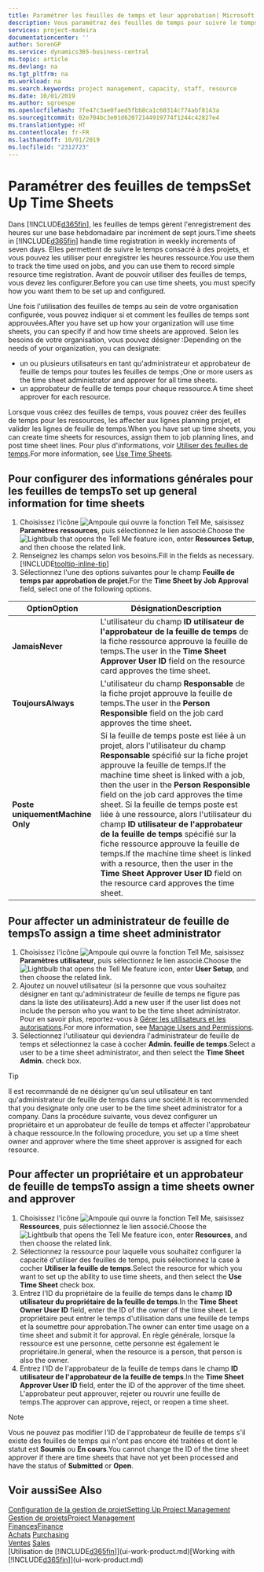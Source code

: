 ```yaml
---
title: Paramétrer les feuilles de temps et leur approbation| Microsoft Docs
description: Vous paramétrez des feuilles de temps pour suivre le temps consacré aux projets et l'utilisation des ressources, vous aider à gérer des projets, à recruter du personnel, et à anticiper vos capacités
services: project-madeira
documentationcenter: ''
author: SorenGP
ms.service: dynamics365-business-central
ms.topic: article
ms.devlang: na
ms.tgt_pltfrm: na
ms.workload: na
ms.search.keywords: project management, capacity, staff, resource
ms.date: 10/01/2019
ms.author: sgroespe
ms.openlocfilehash: 7fe47c3ae0faed5fbb8ca1c60314c774abf8143a
ms.sourcegitcommit: 02e704bc3e01d62072144919774f1244c42827e4
ms.translationtype: HT
ms.contentlocale: fr-FR
ms.lasthandoff: 10/01/2019
ms.locfileid: "2312723"
---
```

# <a name="set-up-time-sheets"></a><span data-ttu-id="4b783-103">Paramétrer des feuilles de temps</span><span class="sxs-lookup"><span data-stu-id="4b783-103">Set Up Time Sheets</span></span>
<span data-ttu-id="4b783-104">Dans [!INCLUDE[d365fin](includes/d365fin_md.md)], les feuilles de temps gèrent l'enregistrement des heures sur une base hebdomadaire par incrément de sept jours.</span><span class="sxs-lookup"><span data-stu-id="4b783-104">Time sheets in [!INCLUDE[d365fin](includes/d365fin_md.md)] handle time registration in weekly increments of seven days.</span></span> <span data-ttu-id="4b783-105">Elles permettent de suivre le temps consacré à des projets, et vous pouvez les utiliser pour enregistrer les heures ressource.</span><span class="sxs-lookup"><span data-stu-id="4b783-105">You use them to track the time used on jobs, and you can use them to record simple resource time registration.</span></span> <span data-ttu-id="4b783-106">Avant de pouvoir utiliser des feuilles de temps, vous devez les configurer.</span><span class="sxs-lookup"><span data-stu-id="4b783-106">Before you can use time sheets, you must specify how you want them to be set up and configured.</span></span>

<span data-ttu-id="4b783-107">Une fois l'utilisation des feuilles de temps au sein de votre organisation configurée, vous pouvez indiquer si et comment les feuilles de temps sont approuvées.</span><span class="sxs-lookup"><span data-stu-id="4b783-107">After you have set up how your organization will use time sheets, you can specify if and how time sheets are approved.</span></span> <span data-ttu-id="4b783-108">Selon les besoins de votre organisation, vous pouvez désigner :</span><span class="sxs-lookup"><span data-stu-id="4b783-108">Depending on the needs of your organization, you can designate:</span></span>

* <span data-ttu-id="4b783-109">un ou plusieurs utilisateurs en tant qu'administrateur et approbateur de feuille de temps pour toutes les feuilles de temps ;</span><span class="sxs-lookup"><span data-stu-id="4b783-109">One or more users as the time sheet administrator and approver for all time sheets.</span></span>
* <span data-ttu-id="4b783-110">un approbateur de feuille de temps pour chaque ressource.</span><span class="sxs-lookup"><span data-stu-id="4b783-110">A time sheet approver for each resource.</span></span>

<span data-ttu-id="4b783-111">Lorsque vous créez des feuilles de temps, vous pouvez créer des feuilles de temps pour les ressources, les affecter aux lignes planning projet, et valider les lignes de feuille de temps.</span><span class="sxs-lookup"><span data-stu-id="4b783-111">When you have set up time sheets, you can create time sheets for resources, assign them to job planning lines, and post time sheet lines.</span></span> <span data-ttu-id="4b783-112">Pour plus d'informations, voir [Utiliser des feuilles de temps](projects-how-use-time-sheets.md).</span><span class="sxs-lookup"><span data-stu-id="4b783-112">For more information, see [Use Time Sheets](projects-how-use-time-sheets.md).</span></span>

## <a name="to-set-up-general-information-for-time-sheets"></a><span data-ttu-id="4b783-113">Pour configurer des informations générales pour les feuilles de temps</span><span class="sxs-lookup"><span data-stu-id="4b783-113">To set up general information for time sheets</span></span>
1. <span data-ttu-id="4b783-114">Choisissez l'icône ![Ampoule qui ouvre la fonction Tell Me](media/ui-search/search_small.png "Dites-moi ce que vous voulez faire"), saisissez **Paramètres ressources**, puis sélectionnez le lien associé.</span><span class="sxs-lookup"><span data-stu-id="4b783-114">Choose the ![Lightbulb that opens the Tell Me feature](media/ui-search/search_small.png "Tell me what you want to do") icon, enter **Resources Setup**, and then choose the related link.</span></span>  
2. <span data-ttu-id="4b783-115">Renseignez les champs selon vos besoins.</span><span class="sxs-lookup"><span data-stu-id="4b783-115">Fill in the fields as necessary.</span></span> [!INCLUDE[tooltip-inline-tip](includes/tooltip-inline-tip_md.md)]
3. <span data-ttu-id="4b783-116">Sélectionnez l'une des options suivantes pour le champ **Feuille de temps par approbation de projet**.</span><span class="sxs-lookup"><span data-stu-id="4b783-116">For the **Time Sheet by Job Approval** field, select one of the following options.</span></span>

| <span data-ttu-id="4b783-117">Option</span><span class="sxs-lookup"><span data-stu-id="4b783-117">Option</span></span> | <span data-ttu-id="4b783-118">Désignation</span><span class="sxs-lookup"><span data-stu-id="4b783-118">Description</span></span> |
| --- | --- |
| <span data-ttu-id="4b783-119">**Jamais**</span><span class="sxs-lookup"><span data-stu-id="4b783-119">**Never**</span></span> |<span data-ttu-id="4b783-120">L'utilisateur du champ **ID utilisateur de l'approbateur de la feuille de temps** de la fiche ressource approuve la feuille de temps.</span><span class="sxs-lookup"><span data-stu-id="4b783-120">The user in the **Time Sheet Approver User ID** field on the resource card approves the time sheet.</span></span> |
| <span data-ttu-id="4b783-121">**Toujours**</span><span class="sxs-lookup"><span data-stu-id="4b783-121">**Always**</span></span> |<span data-ttu-id="4b783-122">L'utilisateur du champ **Responsable** de la fiche projet approuve la feuille de temps.</span><span class="sxs-lookup"><span data-stu-id="4b783-122">The user in the **Person Responsible** field on the job card approves the time sheet.</span></span> |
| <span data-ttu-id="4b783-123">**Poste uniquement**</span><span class="sxs-lookup"><span data-stu-id="4b783-123">**Machine Only**</span></span> |<span data-ttu-id="4b783-124">Si la feuille de temps poste est liée à un projet, alors l'utilisateur du champ **Responsable** spécifié sur la fiche projet approuve la feuille de temps.</span><span class="sxs-lookup"><span data-stu-id="4b783-124">If the machine time sheet is linked with a job, then the user in the **Person Responsible** field on the job card approves the time sheet.</span></span> <span data-ttu-id="4b783-125">Si la feuille de temps poste est liée à une ressource, alors l'utilisateur du champ **ID utilisateur de l'approbateur de la feuille de temps** spécifié sur la fiche ressource approuve la feuille de temps.</span><span class="sxs-lookup"><span data-stu-id="4b783-125">If the machine time sheet is linked with a resource, then the user in the **Time Sheet Approver User ID** field on the resource card approves the time sheet.</span></span> |

## <a name="to-assign-a-time-sheet-administrator"></a><span data-ttu-id="4b783-126">Pour affecter un administrateur de feuille de temps</span><span class="sxs-lookup"><span data-stu-id="4b783-126">To assign a time sheet administrator</span></span>
1. <span data-ttu-id="4b783-127">Choisissez l'icône ![Ampoule qui ouvre la fonction Tell Me](media/ui-search/search_small.png "Dites-moi ce que vous voulez faire"), saisissez **Paramètres utilisateur**, puis sélectionnez le lien associé.</span><span class="sxs-lookup"><span data-stu-id="4b783-127">Choose the ![Lightbulb that opens the Tell Me feature](media/ui-search/search_small.png "Tell me what you want to do") icon, enter **User Setup**, and then choose the related link.</span></span>  
2. <span data-ttu-id="4b783-128">Ajoutez un nouvel utilisateur (si la personne que vous souhaitez désigner en tant qu'administrateur de feuille de temps ne figure pas dans la liste des utilisateurs).</span><span class="sxs-lookup"><span data-stu-id="4b783-128">Add a new user if the user list does not include the person who you want to be the time sheet administrator.</span></span> <span data-ttu-id="4b783-129">Pour en savoir plus, reportez-vous à [Gérer les utilisateurs et les autorisations](ui-how-users-permissions.md).</span><span class="sxs-lookup"><span data-stu-id="4b783-129">For more information, see [Manage Users and Permissions](ui-how-users-permissions.md).</span></span>
3. <span data-ttu-id="4b783-130">Sélectionnez l'utilisateur qui deviendra l'administrateur de feuille de temps et sélectionnez la case à cocher **Admin. feuille de temps**.</span><span class="sxs-lookup"><span data-stu-id="4b783-130">Select a user to be a time sheet administrator, and then select the **Time Sheet Admin.** check box.</span></span>  

> [!TIP]  
>   <span data-ttu-id="4b783-131">Il est recommandé de ne désigner qu'un seul utilisateur en tant qu'administrateur de feuille de temps dans une société.</span><span class="sxs-lookup"><span data-stu-id="4b783-131">It is recommended that you designate only one user to be the time sheet administrator for a company.</span></span> <span data-ttu-id="4b783-132">Dans la procédure suivante, vous devez configurer un propriétaire et un approbateur de feuille de temps et affecter l'approbateur à chaque ressource.</span><span class="sxs-lookup"><span data-stu-id="4b783-132">In the following procedure, you set up a time sheet owner and approver where the time sheet approver is assigned for each resource.</span></span>  

## <a name="to-assign-a-time-sheets-owner-and-approver"></a><span data-ttu-id="4b783-133">Pour affecter un propriétaire et un approbateur de feuille de temps</span><span class="sxs-lookup"><span data-stu-id="4b783-133">To assign a time sheets owner and approver</span></span>
1. <span data-ttu-id="4b783-134">Choisissez l'icône ![Ampoule qui ouvre la fonction Tell Me](media/ui-search/search_small.png "Dites-moi ce que vous voulez faire"), saisissez **Ressources**, puis sélectionnez le lien associé.</span><span class="sxs-lookup"><span data-stu-id="4b783-134">Choose the ![Lightbulb that opens the Tell Me feature](media/ui-search/search_small.png "Tell me what you want to do") icon, enter **Resources**, and then choose the related link.</span></span>
2. <span data-ttu-id="4b783-135">Sélectionnez la ressource pour laquelle vous souhaitez configurer la capacité d'utiliser des feuilles de temps, puis sélectionnez la case à cocher **Utiliser la feuille de temps**.</span><span class="sxs-lookup"><span data-stu-id="4b783-135">Select the resource for which you want to set up the ability to use time sheets, and then select the **Use Time Sheet** check box.</span></span>  
3. <span data-ttu-id="4b783-136">Entrez l'ID du propriétaire de la feuille de temps dans le champ **ID utilisateur du propriétaire de la feuille de temps**.</span><span class="sxs-lookup"><span data-stu-id="4b783-136">In the **Time Sheet Owner User ID** field, enter the ID of the owner of the time sheet.</span></span> <span data-ttu-id="4b783-137">Le propriétaire peut entrer le temps d'utilisation dans une feuille de temps et la soumettre pour approbation.</span><span class="sxs-lookup"><span data-stu-id="4b783-137">The owner can enter time usage on a time sheet and submit it for approval.</span></span> <span data-ttu-id="4b783-138">En règle générale, lorsque la ressource est une personne, cette personne est également le propriétaire.</span><span class="sxs-lookup"><span data-stu-id="4b783-138">In general, when the resource is a person, that person is also the owner.</span></span>  
4. <span data-ttu-id="4b783-139">Entrez l'ID de l'approbateur de la feuille de temps dans le champ **ID utilisateur de l'approbateur de la feuille de temps**.</span><span class="sxs-lookup"><span data-stu-id="4b783-139">In the **Time Sheet Approver User ID** field, enter the ID of the approver of the time sheet.</span></span> <span data-ttu-id="4b783-140">L'approbateur peut approuver, rejeter ou rouvrir une feuille de temps.</span><span class="sxs-lookup"><span data-stu-id="4b783-140">The approver can approve, reject, or reopen a time sheet.</span></span>  

> [!NOTE]  
>   <span data-ttu-id="4b783-141">Vous ne pouvez pas modifier l'ID de l'approbateur de feuille de temps s'il existe des feuilles de temps qui n'ont pas encore été traitées et dont le statut est **Soumis** ou **En cours**.</span><span class="sxs-lookup"><span data-stu-id="4b783-141">You cannot change the ID of the time sheet approver if there are time sheets that have not yet been processed and have the status of **Submitted** or **Open**.</span></span>

## <a name="see-also"></a><span data-ttu-id="4b783-142">Voir aussi</span><span class="sxs-lookup"><span data-stu-id="4b783-142">See Also</span></span>
[<span data-ttu-id="4b783-143">Configuration de la gestion de projet</span><span class="sxs-lookup"><span data-stu-id="4b783-143">Setting Up Project Management</span></span>](projects-setup-projects.md)  
[<span data-ttu-id="4b783-144">Gestion de projets</span><span class="sxs-lookup"><span data-stu-id="4b783-144">Project Management</span></span>](projects-manage-projects.md)  
[<span data-ttu-id="4b783-145">Finances</span><span class="sxs-lookup"><span data-stu-id="4b783-145">Finance</span></span>](finance.md)  
<span data-ttu-id="4b783-146">[Achats](purchasing-manage-purchasing.md)       </span><span class="sxs-lookup"><span data-stu-id="4b783-146">[Purchasing](purchasing-manage-purchasing.md)       </span></span>  
<span data-ttu-id="4b783-147">[Ventes](sales-manage-sales.md)    </span><span class="sxs-lookup"><span data-stu-id="4b783-147">[Sales](sales-manage-sales.md)    </span></span>  
<span data-ttu-id="4b783-148">[Utilisation de [!INCLUDE[d365fin](includes/d365fin_md.md)]](ui-work-product.md)</span><span class="sxs-lookup"><span data-stu-id="4b783-148">[Working with [!INCLUDE[d365fin](includes/d365fin_md.md)]](ui-work-product.md)</span></span>  
